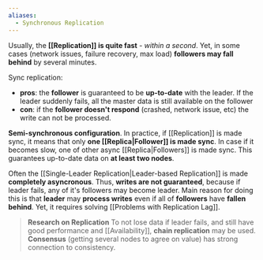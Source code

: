 ```yaml
---
aliases:
  - Synchronous Replication
---
```

Usually, the **[[Replication]] is quite fast** - *within a second*. 
Yet, in some cases (network issues, failure recovery, max load) **followers may fall behind** by several minutes.

Sync replication:
- **pros**: the **follower** is guaranteed to be **up-to-date** with the leader. If the leader suddenly fails, all the master data is still available on the follower
- **con**: if the **follower doesn't respond** (crashed, network issue, etc) the write can not be processed.

**Semi-synchronous configuration**. In practice, if [[Replication]] is made sync, it means that only **one [[Replica|Follower]] is made sync**. In case if it becomes slow, one of other async [[Replica|Followers]] is made sync. This guarantees up-to-date data on **at least two nodes**. 

Often the [[Single-Leader Replication|Leader-based Replication]] is made **completely asyncronous**. Thus, **writes are not guaranteed**, because if leader fails, any of it's followers may become leader.
Main reason for doing this is that **leader** may **process writes** even if all of **followers** have **fallen behind**. Yet, it requires solving [[Problems with Replication Lag]].

>  **Research on Replication**
>  To not lose data if leader fails, and still have good performance and [[Availability]], **chain replication** may be used.
>  **Consensus** (getting several nodes to agree on value) has strong connection to consistency.
